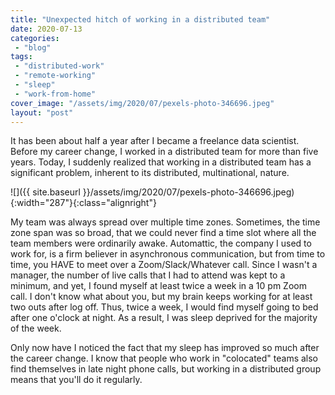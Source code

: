 ```yaml
---
title: "Unexpected hitch of working in a distributed team"
date: 2020-07-13
categories: 
 - "blog"
tags: 
 - "distributed-work"
 - "remote-working"
 - "sleep"
 - "work-from-home"
cover_image: "/assets/img/2020/07/pexels-photo-346696.jpeg"
layout: "post"
---
```


It has been about half a year after I became a freelance data scientist. Before my career change, I worked in a distributed team for more than five years. Today, I suddenly realized that working in a distributed team has a significant problem, inherent to its distributed, multinational, nature.

![]({{ site.baseurl }}/assets/img/2020/07/pexels-photo-346696.jpeg){:width="287"}{:class="alignright"}

My team was always spread over multiple time zones. Sometimes, the time zone span was so broad, that we could never find a time slot where all the team members were ordinarily awake. Automattic, the company I used to work for, is a firm believer in asynchronous communication, but from time to time, you HAVE to meet over a Zoom/Slack/Whatever call. Since I wasn't a manager, the number of live calls that I had to attend was kept to a minimum, and yet, I found myself at least twice a week in a 10 pm Zoom call. I don't know what about you, but my brain keeps working for at least two outs after log off. Thus, twice a week, I would find myself going to bed after one o'clock at night. As a result, I was sleep deprived for the majority of the week. 

Only now have I noticed the fact that my sleep has improved so much after the career change. I know that people who work in "colocated" teams also find themselves in late night phone calls, but working in a distributed group means that you'll do it regularly.
